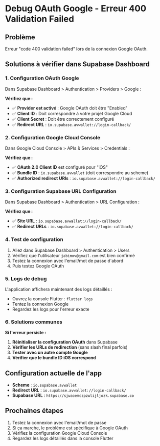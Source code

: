 # Debug OAuth Google - Erreur 400 Validation Failed

## Problème
Erreur "code 400 validation failed" lors de la connexion Google OAuth.

## Solutions à vérifier dans Supabase Dashboard

### 1. Configuration OAuth Google
Dans Supabase Dashboard > Authentication > Providers > Google :

**Vérifiez que :**
- ✅ **Provider est activé** : Google OAuth doit être "Enabled"
- ✅ **Client ID** : Doit correspondre à votre projet Google Cloud
- ✅ **Client Secret** : Doit être correctement configuré
- ✅ **Redirect URL** : `io.supabase.avwallet://login-callback/`

### 2. Configuration Google Cloud Console
Dans Google Cloud Console > APIs & Services > Credentials :

**Vérifiez que :**
- ✅ **OAuth 2.0 Client ID** est configuré pour "iOS"
- ✅ **Bundle ID** : `io.supabase.avwallet` (doit correspondre au scheme)
- ✅ **Authorized redirect URIs** : `io.supabase.avwallet://login-callback/`

### 3. Configuration Supabase URL Configuration
Dans Supabase Dashboard > Authentication > URL Configuration :

**Vérifiez que :**
- ✅ **Site URL** : `io.supabase.avwallet://login-callback/`
- ✅ **Redirect URLs** : `io.supabase.avwallet://login-callback/`

### 4. Test de configuration
1. Allez dans Supabase Dashboard > Authentication > Users
2. Vérifiez que l'utilisateur `jabimov@gmail.com` est bien confirmé
3. Testez la connexion avec l'email/mot de passe d'abord
4. Puis testez Google OAuth

### 5. Logs de debug
L'application affichera maintenant des logs détaillés :
- Ouvrez la console Flutter : `flutter logs`
- Tentez la connexion Google
- Regardez les logs pour l'erreur exacte

### 6. Solutions communes

**Si l'erreur persiste :**
1. **Réinitialiser la configuration OAuth** dans Supabase
2. **Vérifier les URLs de redirection** (sans slash final parfois)
3. **Tester avec un autre compte Google**
4. **Vérifier que le bundle ID iOS correspond**

## Configuration actuelle de l'app
- **Scheme** : `io.supabase.avwallet`
- **Redirect URL** : `io.supabase.avwallet://login-callback/`
- **Supabase URL** : `https://sjwaoemczpzwlijljozk.supabase.co`

## Prochaines étapes
1. Testez la connexion avec l'email/mot de passe
2. Si ça marche, le problème est spécifique à Google OAuth
3. Vérifiez la configuration Google Cloud Console
4. Regardez les logs détaillés dans la console Flutter
